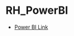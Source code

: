# RH_PowerBI

- [Power BI Link](https://app.powerbi.com/view?r=eyJrIjoiNzRmZTU0MDAtYWEyNi00MjBiLWE5OTEtMDg3OWM3OThiYjhlIiwidCI6ImEyMWY0YzI3LTMzZTUtNGNhZC1hMWZmLTYxNjdiZDlmOWE0NSIsImMiOjR9)


